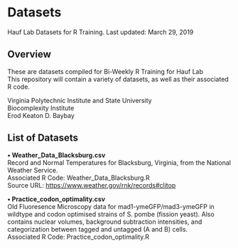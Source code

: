 # Datasets
Hauf Lab Datasets for R Training. Last updated: March 29, 2019  
  
## Overview
These are datasets compiled for Bi-Weekly R Training for Hauf Lab  
This repository will contain a variety of datasets, as well as their associated R code.

Virginia Polytechnic Institute and State University  
Biocomplexity Institute  
Erod Keaton D. Baybay  
  
## List of Datasets
**• Weather_Data_Blacksburg.csv**  
Record and Normal Temperatures for Blacksburg, Virginia, from the National Weather Service.  
Associated R Code: Weather_Data_Blacksburg.R  
Source URL: https://www.weather.gov/rnk/records#clitop

**• Practice_codon_optimality.csv**  
Old Fluoresence Microscopy data for mad1-ymeGFP/mad3-ymeGFP in wildtype and codon optimised strains of S. pombe (fission yeast). Also contains nuclear volumes, background subtraction intensities, and categorization between tagged and untagged (A and B) cells.  
Associated R Code: Practice_codon_optimality.R  
